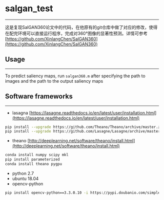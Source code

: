 # salgan_test

---

这是复现SalGAN360论文中的代码，在他原有的git仓库中做了对应的修改，使得在配完环境可以直接运行程序，完成对360°图像的显著性预测。详情可参考[https://github.com/XinlangChen/SalGAN360](https://github.com/XinlangChen/SalGAN360)
## Usage

---

To predict saliency maps, run `salgan360.m` after specifying the path to images and the path to the output saliency maps
## Software frameworks

---

- lasagna  [https://lasagne.readthedocs.io/en/latest/user/installation.html](https://lasagne.readthedocs.io/en/latest/user/installation.html)
```bash
pip install --upgrade https://github.com/Theano/Theano/archive/master.zip
pip install --upgrade https://github.com/Lasagne/Lasagne/archive/master.zip
```

- theano  [http://deeplearning.net/software/theano/install.html](http://deeplearning.net/software/theano/install.html)
```bash
conda install numpy scipy mkl
pip install parameterized
conda install theano pygpu
```

- python 2.7
- ubuntu 18.04
- opencv-python
```bash
pip install opencv-python==3.3.0.10 -i https://pypi.doubanio.com/simple
```


